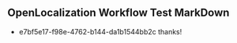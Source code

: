 ## OpenLocalization Workflow Test MarkDown
* e7bf5e17-f98e-4762-b144-da1b1544bb2c thanks!

<!--HONumber=Sep16_HO1-->


